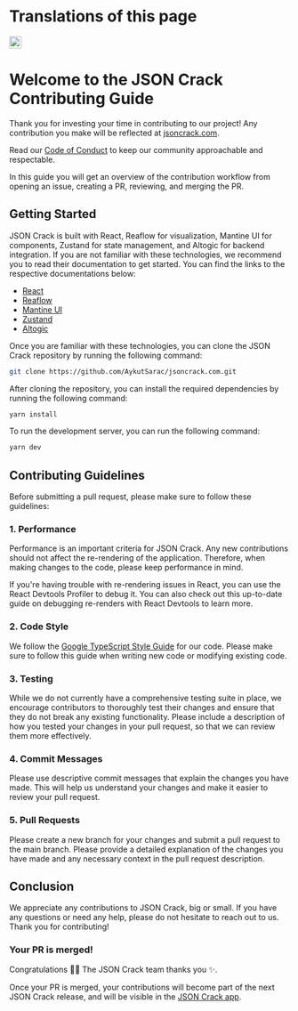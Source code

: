 # Translations of this page
<kbd>[<img title="Russian" alt="Russian" src="https://cdn.staticaly.com/gh/hjnilsson/country-flags/master/svg/ru.svg" width="22">](docs/CONTRIBUTING-ru.md)</kbd>

# Welcome to the JSON Crack Contributing Guide <!-- omit in toc -->

Thank you for investing your time in contributing to our project! Any contribution you make will be reflected at [jsoncrack.com](https://jsoncrack.com).

Read our [Code of Conduct](./CODE_OF_CONDUCT.md) to keep our community approachable and respectable.

In this guide you will get an overview of the contribution workflow from opening an issue, creating a PR, reviewing, and merging the PR.

## Getting Started
JSON Crack is built with React, Reaflow for visualization, Mantine UI for components, Zustand for state management, and Altogic for backend integration. If you are not familiar with these technologies, we recommend you to read their documentation to get started. You can find the links to the respective documentations below:

* [React](https://reactjs.org/docs/getting-started.html)
* [Reaflow](https://github.com/reaviz/reaflow)
* [Mantine UI](https://mantine.dev/)
* [Zustand](https://github.com/pmndrs/zustand)
* [Altogic](https://www.altogic.com/)

Once you are familiar with these technologies, you can clone the JSON Crack repository by running the following command:

```bash
git clone https://github.com/AykutSarac/jsoncrack.com.git
```

After cloning the repository, you can install the required dependencies by running the following command:

```bash
yarn install
```

To run the development server, you can run the following command:

```bash
yarn dev
```

## Contributing Guidelines
Before submitting a pull request, please make sure to follow these guidelines:

### 1. Performance
Performance is an important criteria for JSON Crack. Any new contributions should not affect the re-rendering of the application. Therefore, when making changes to the code, please keep performance in mind.

If you're having trouble with re-rendering issues in React, you can use the React Devtools Profiler to debug it. You can also check out this up-to-date guide on debugging re-renders with React Devtools to learn more.

### 2. Code Style
We follow the [Google TypeScript Style Guide](https://google.github.io/styleguide/tsguide.html) for our code. Please make sure to follow this guide when writing new code or modifying existing code.

### 3. Testing
While we do not currently have a comprehensive testing suite in place, we encourage contributors to thoroughly test their changes and ensure that they do not break any existing functionality. Please include a description of how you tested your changes in your pull request, so that we can review them more effectively.

### 4. Commit Messages
Please use descriptive commit messages that explain the changes you have made. This will help us understand your changes and make it easier to review your pull request.

### 5. Pull Requests
Please create a new branch for your changes and submit a pull request to the main branch. Please provide a detailed explanation of the changes you have made and any necessary context in the pull request description.

## Conclusion
We appreciate any contributions to JSON Crack, big or small. If you have any questions or need any help, please do not hesitate to reach out to us. Thank you for contributing!

### Your PR is merged!

Congratulations :tada::tada: The JSON Crack team thanks you :sparkles:.

Once your PR is merged, your contributions will become part of the next JSON Crack release, and will be visible in the [JSON Crack app](https://jsoncrack.com).
